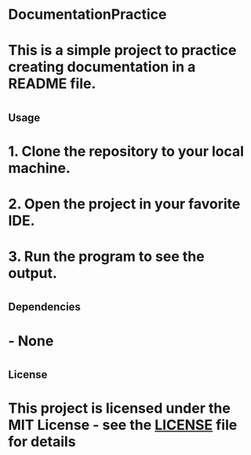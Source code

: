  # DocumentationPractice
# This is a simple project to practice creating documentation in a README file.
# #
## Usage
# 1. Clone the repository to your local machine.
# 2. Open the project in your favorite IDE.
# 3. Run the program to see the output.
# #
## Dependencies
# - None
# #
## License
# This project is licensed under the MIT License - see the [LICENSE](LICENSE) file for details
